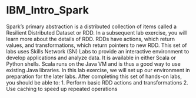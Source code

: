 # IBM_Intro_Spark
Spark’s primary abstraction is a distributed collection of items called a Resilient Distributed Dataset or RDD. In a subsequent lab exercise, you will learn more about the details of RDD. RDDs have actions, which return values, and transformations, which return pointers to new RDD.  This set of labs uses Skills Network (SN) Labs to provide an interactive environment to develop applications and analyze data. It is available in either Scala or Python shells. Scala runs on the Java VM and is thus a good way to use existing Java libraries. In this lab exercise, we will set up our environment in preparation for the later labs.  After completing this set of hands-on labs, you should be able to:  1. Perform basic RDD actions and transformations 2. Use caching to speed up repeated operations
